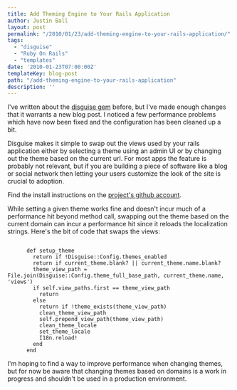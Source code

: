 ```yaml
---
title: Add Theming Engine to Your Rails Application
author: Justin Ball
layout: post
permalink: "/2010/01/23/add-theming-engine-to-your-rails-application/"
tags:
  - "disguise"
  - "Ruby On Rails"
  - "templates"
date: '2010-01-23T07:00:00Z'
templateKey: blog-post
path: "/add-theming-engine-to-your-rails-application"
description: ''
---
```


I've written about the <a href="http://github.com/jbasdf/disguise">disguise gem</a> before, but I've made enough changes that it warrants a new blog post.  I noticed a few performance problems which have now been fixed and the configuration has been cleaned up a bit.

Disguise makes it simple to swap out the views used by your rails application either by selecting a theme using an admin UI or by changing out the theme based on the current url.  For most apps the feature is probably not relevant, but if you are building a piece of software like a blog or social network then letting your users customize the look of the site is crucial to adoption.

Find the install instructions on the <a href="http://github.com/jbasdf/disguise">project's github account</a>.

While setting a given theme works fine and doesn't incur much of a performance hit beyond method call, swapping out the theme based on the current domain can incur a performance hit since it reloads the localization strings.  Here's the bit of code that swaps the views:

<pre><code class="ruby">
      def setup_theme
        return if !Disguise::Config.themes_enabled
        return if current_theme.blank? || current_theme.name.blank?
        theme_view_path = File.join(Disguise::Config.theme_full_base_path, current_theme.name, 'views')
        if self.view_paths.first == theme_view_path
          return
        else
          return if !theme_exists(theme_view_path)
          clean_theme_view_path
          self.prepend_view_path(theme_view_path)
          clean_theme_locale
          set_theme_locale
          I18n.reload!
        end
      end
</pre></code>

I'm hoping to find a way to improve performance when changing themes, but for now be aware that changing themes based on domains is a work in progress and shouldn't be used in a production environment.
